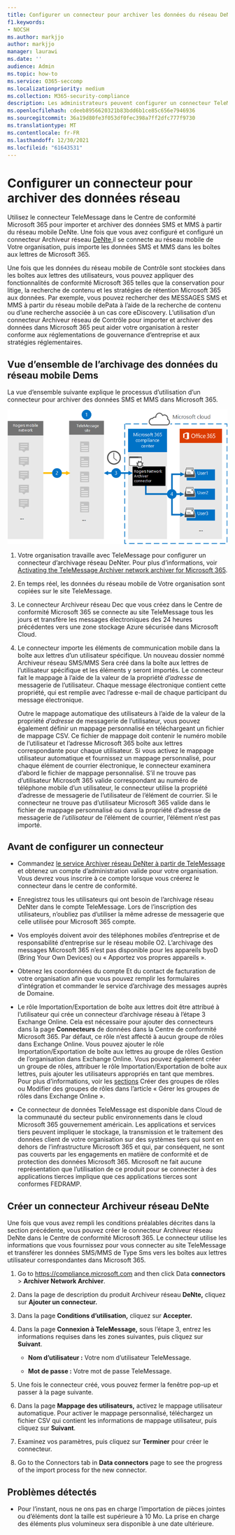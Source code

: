 ```yaml
---
title: Configurer un connecteur pour archiver les données du réseau DeNte dans Microsoft 365
f1.keywords:
- NOCSH
ms.author: markjjo
author: markjjo
manager: laurawi
ms.date: ''
audience: Admin
ms.topic: how-to
ms.service: O365-seccomp
ms.localizationpriority: medium
ms.collection: M365-security-compliance
description: Les administrateurs peuvent configurer un connecteur TeleMessage pour importer et archiver les données réseau de Contrôle dans Microsoft 365. Cela vous permet d’archiver des données provenant de sources de données tierces dans Microsoft 365 afin de pouvoir utiliser des fonctionnalités de conformité telles que la conservation légale, la recherche de contenu et les stratégies de rétention pour gérer les données tierces de votre organisation.
ms.openlocfilehash: cdeeb8956620321b83bdd6b1ce85c656e7946936
ms.sourcegitcommit: 36a19d80fe3f053df0fec398a7ff2dfc777f9730
ms.translationtype: MT
ms.contentlocale: fr-FR
ms.lasthandoff: 12/30/2021
ms.locfileid: "61643531"
---
```

# <a name="set-up-a-connector-to-archive-rogers-network-data"></a>Configurer un connecteur pour archiver des données réseau

Utilisez le connecteur TeleMessage dans le Centre de conformité Microsoft 365 pour importer et archiver des données SMS et MMS à partir du réseau mobile DeNte. Une fois que vous avez configuré et configuré un connecteur Archiveur réseau [DeNte,](https://www.telemessage.com/mobile-archiver/network-archiver/rogers/)il se connecte au réseau mobile de Votre organisation, puis importe les données SMS et MMS dans les boîtes aux lettres de Microsoft 365.

Une fois que les données du réseau mobile de Contrôle sont stockées dans les boîtes aux lettres des utilisateurs, vous pouvez appliquer des fonctionnalités de conformité Microsoft 365 telles que la conservation pour litige, la recherche de contenu et les stratégies de rétention Microsoft 365 aux données. Par exemple, vous pouvez rechercher des MESSAGES SMS et MMS à partir du réseau mobile dePata à l’aide de la recherche de contenu ou d’une recherche associée à un cas core eDiscovery. L’utilisation d’un connecteur Archiveur réseau de Contrôle pour importer et archiver des données dans Microsoft 365 peut aider votre organisation à rester conforme aux réglementations de gouvernance d’entreprise et aux stratégies réglementaires.

## <a name="overview-of-archiving-rogers-mobile-network-data"></a>Vue d’ensemble de l’archivage des données du réseau mobile Dems

La vue d’ensemble suivante explique le processus d’utilisation d’un connecteur pour archiver des données SMS et MMS dans Microsoft 365.

![Flux de travail d’archivage du réseau DeNte.](../media/RogersNetworkConnectorWorkflow.png)

1. Votre organisation travaille avec TeleMessage pour configurer un connecteur d’archivage réseau DeNter. Pour plus d’informations, voir [Activating the TeleMessage Archiver network archiver for Microsoft 365](https://www.telemessage.com/microsoft-365-activation-for-the-rogers-network-archiver/).

2. En temps réel, les données du réseau mobile de Votre organisation sont copiées sur le site TeleMessage.

3. Le connecteur Archiveur réseau Dec que vous créez dans le Centre de conformité Microsoft 365 se connecte au site TeleMessage tous les jours et transfère les messages électroniques des 24 heures précédentes vers une zone stockage Azure sécurisée dans Microsoft Cloud.

4. Le connecteur importe les éléments de communication mobile dans la boîte aux lettres d’un utilisateur spécifique. Un nouveau dossier nommé Archiveur réseau SMS/MMS Sera créé dans la boîte aux lettres de l’utilisateur spécifique et les éléments y seront importés. Le connecteur fait le mappage à l’aide de la valeur de la propriété *d’adresse* de messagerie de l’utilisateur. Chaque message électronique contient cette propriété, qui est remplie avec l’adresse e-mail de chaque participant du message électronique.

   Outre le mappage automatique des utilisateurs à l’aide de la valeur de la propriété *d’adresse* de messagerie de l’utilisateur, vous pouvez également définir un mappage personnalisé en téléchargeant un fichier de mappage CSV. Ce fichier de mappage doit contenir le numéro mobile de l’utilisateur et l’adresse Microsoft 365 boîte aux lettres correspondante pour chaque utilisateur. Si vous activez le mappage utilisateur automatique et fournissez un mappage personnalisé, pour chaque élément de courrier électronique, le connecteur examinera d’abord le fichier de mappage personnalisé. S’il ne trouve pas d’utilisateur Microsoft 365 valide correspondant au numéro de téléphone mobile d’un utilisateur, le connecteur utilise la propriété d’adresse de messagerie de l’utilisateur de l’élément de courrier. Si le connecteur ne trouve pas d’utilisateur Microsoft 365 valide dans le fichier de mappage personnalisé ou dans la propriété d’adresse de messagerie de *l’utilisateur* de l’élément de courrier, l’élément n’est pas importé.

## <a name="before-you-set-up-a-connector"></a>Avant de configurer un connecteur

- Commandez [le service Archiver réseau DeNter à partir de TeleMessage](https://www.telemessage.com/mobile-archiver/order-mobile-archiver-for-o365/) et obtenez un compte d’administration valide pour votre organisation. Vous devrez vous inscrire à ce compte lorsque vous créerez le connecteur dans le centre de conformité.

- Enregistrez tous les utilisateurs qui ont besoin de l’archivage réseau DeNter dans le compte TeleMessage. Lors de l’inscription des utilisateurs, n’oubliez pas d’utiliser la même adresse de messagerie que celle utilisée pour Microsoft 365 compte.

- Vos employés doivent avoir des téléphones mobiles d’entreprise et de responsabilité d’entreprise sur le réseau mobile O2. L’archivage des messages Microsoft 365 n’est pas disponible pour les appareils byoD (Bring Your Own Devices) ou « Apportez vos propres appareils ».

- Obtenez les coordonnées du compte Et du contact de facturation de votre organisation afin que vous pouvez remplir les formulaires d’intégration et commander le service d’archivage des messages auprès de Domaine.

- Le rôle Importation/Exportation de boîte aux lettres doit être attribué à l’utilisateur qui crée un connecteur d’archivage réseau à l’étape 3 Exchange Online. Cela est nécessaire pour ajouter des connecteurs dans la page **Connecteurs** de données dans la Centre de conformité Microsoft 365. Par défaut, ce rôle n’est affecté à aucun groupe de rôles dans Exchange Online. Vous pouvez ajouter le rôle Importation/Exportation de boîte aux lettres au groupe de rôles Gestion de l’organisation dans Exchange Online. Vous pouvez également créer un groupe de rôles, attribuer le rôle Importation/Exportation de boîte aux lettres, puis ajouter les utilisateurs appropriés en tant que membres. Pour plus d’informations, voir les [sections](/Exchange/permissions-exo/role-groups#modify-role-groups) Créer des groupes de rôles ou Modifier des groupes de rôles dans l’article « Gérer les groupes de rôles dans Exchange Online ». [](/Exchange/permissions-exo/role-groups#create-role-groups)

- Ce connecteur de données TeleMessage est disponible dans Cloud de la communauté du secteur public environnements dans le cloud Microsoft 365 gouvernement américain. Les applications et services tiers peuvent impliquer le stockage, la transmission et le traitement des données client de votre organisation sur des systèmes tiers qui sont en dehors de l’infrastructure Microsoft 365 et qui, par conséquent, ne sont pas couverts par les engagements en matière de conformité et de protection des données Microsoft 365. Microsoft ne fait aucune représentation que l’utilisation de ce produit pour se connecter à des applications tierces implique que ces applications tierces sont conformes FEDRAMP.

## <a name="create-a-rogers-network-archiver-connector"></a>Créer un connecteur Archiveur réseau DeNte

Une fois que vous avez rempli les conditions préalables décrites dans la section précédente, vous pouvez créer le connecteur Archiveur réseau DeNte dans le Centre de conformité Microsoft 365. Le connecteur utilise les informations que vous fournissez pour vous connecter au site TeleMessage et transférer les données SMS/MMS de Type Sms vers les boîtes aux lettres utilisateur correspondantes dans Microsoft 365.

1. Go to <https://compliance.microsoft.com> and then click Data **connectors**  >  **Archiver Network Archiver**.

2. Dans la page de description du produit Archiveur réseau **DeNte,** cliquez sur **Ajouter un connecteur.**

3. Dans la page **Conditions d’utilisation,** cliquez sur **Accepter.**

4. Dans la page **Connexion à TeleMessage,** sous l’étape 3, entrez les informations requises dans les zones suivantes, puis cliquez sur **Suivant**.

    - **Nom d’utilisateur :** Votre nom d’utilisateur TeleMessage.

    - **Mot de passe :** Votre mot de passe TeleMessage.

5. Une fois le connecteur créé, vous pouvez fermer la fenêtre pop-up et passer à la page suivante.

6. Dans la page **Mappage des utilisateurs,** activez le mappage utilisateur automatique. Pour activer le mappage personnalisé, téléchargez un fichier CSV qui contient les informations de mappage utilisateur, puis cliquez sur **Suivant**.

7. Examinez vos paramètres, puis cliquez sur **Terminer** pour créer le connecteur.

8. Go to the Connectors tab in **Data connectors** page to see the progress of the import process for the new connector.

## <a name="known-issues"></a>Problèmes détectés

- Pour l’instant, nous ne ons pas en charge l’importation de pièces jointes ou d’éléments dont la taille est supérieure à 10 Mo. La prise en charge des éléments plus volumineux sera disponible à une date ultérieure.
